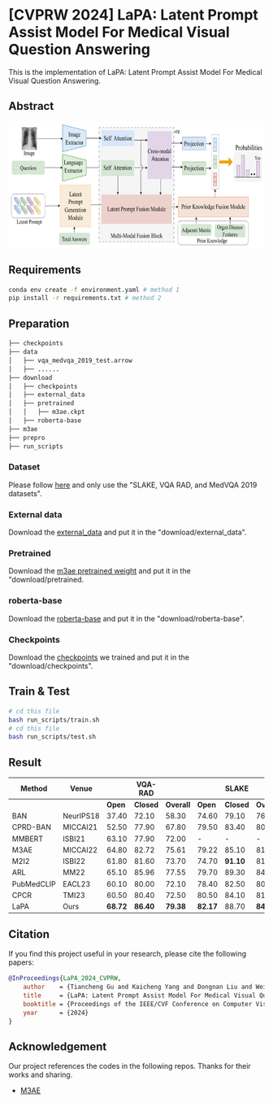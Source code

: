# [CVPRW 2024] LaPA: Latent Prompt Assist Model For Medical Visual Question Answering
This is the implementation of LaPA: Latent Prompt Assist Model For Medical Visual Question Answering.
## Abstract
<div  align="center">    
<img src="./imgs/main_structure.png" 
width = "700" height = "250" 
alt="1" align=center />
</div>

## Requirements
```bash
conda env create -f environment.yaml # method 1
pip install -r requirements.txt # method 2
```

## Preparation
```bash
├── checkpoints
├── data
│   ├── vqa_medvqa_2019_test.arrow
│   ├── ......
├── download
│   ├── checkpoints
│   ├── external_data
│   ├── pretrained
│   │   ├── m3ae.ckpt
│   ├── roberta-base
├── m3ae
├── prepro
├── run_scripts
```
### Dataset
Please follow [here](https://github.com/zhjohnchan/M3AE?tab=readme-ov-file#1-dataset-preparation-1) and only use the "SLAKE, VQA RAD, and MedVQA 2019 datasets".

### External data
Download the [external_data](https://unisydneyedu-my.sharepoint.com/:f:/g/personal/tigu8498_uni_sydney_edu_au/Ev_GsFFY9BpKi-cOHSFIHecBRxYEB-9jjelVen4WUyyEGg?e=g3bbrC) and put it in the "download/external_data".

### Pretrained
Download the [m3ae pretrained weight](https://drive.google.com/drive/folders/1b3_kiSHH8khOQaa7pPiX_ZQnUIBxeWWn) and put it in the "download/pretrained.

### roberta-base
Download the [roberta-base](https://drive.google.com/drive/folders/1ouRx5ZAi98LuS6QyT3hHim9Uh7R1YY1H) and put it in the "download/roberta-base".

### Checkpoints
Download the [checkpoints](https://unisydneyedu-my.sharepoint.com/:f:/g/personal/tigu8498_uni_sydney_edu_au/Ev_GsFFY9BpKi-cOHSFIHecBRxYEB-9jjelVen4WUyyEGg?e=g3bbrC) we trained and put it in the "download/checkpoints".


## Train & Test

```bash
# cd this file 
bash run_scripts/train.sh
# cd this file
bash run_scripts/test.sh
```

## Result
| Method     | Venue          |           | VQA-RAD    |             |           | SLAKE      |             | VQA-2019    |
|---------------------|------------|-------|--------|---------|-------|--------|---------|---------|
|               |       | **Open** | **Closed** | **Overall** | **Open** | **Closed** | **Overall** | **Overall** |
| BAN         | NeurIPS18 | 37.40 | 72.10  | 58.30   | 74.60 | 79.10  | 76.30   | -       |
| CPRD-BAN    | MICCAI21  | 52.50 | 77.90  | 67.80   | 79.50 | 83.40  | 80.10   | -       |
| MMBERT   | ISBI21    | 63.10 | 77.90  | 72.00   | -     | -      | -       | 67.20   |
| M3AE   | MICCAI22  | 64.80 | 82.72  | 75.61   | 79.22 | 85.10  | 81.53   | 78.40   |
| M2I2       | ISBI22    | 61.80 | 81.60  | 73.70   | 74.70 | **91.10**  | 81.20   | -       |
| ARL   | MM22      | 65.10 | 85.96  | 77.55   | 79.70 | 89.30  | 84.10   | 79.80   |
| PubMedCLIP | EACL23 | 60.10 | 80.00  | 72.10   | 78.40 | 82.50  | 80.10   | -       |
| CPCR        | TMI23     | 60.50 | 80.40  | 72.50   | 80.50 | 84.10  | 81.90   | -       |
| LaPA        | Ours       | **68.72** | **86.40**  | **79.38**   | **82.17** | 88.70  | **84.73**   | **81.60**   |


## Citation
If you find this project useful in your research, please cite the following papers:
```bibtex
@InProceedings{LaPA_2024_CVPRW,
    author    = {Tiancheng Gu and Kaicheng Yang and Dongnan Liu and Weidong Cai},
    title     = {LaPA: Latent Prompt Assist Model For Medical Visual Question Answering},
    booktitle = {Proceedings of the IEEE/CVF Conference on Computer Vision and Pattern Recognition (CVPR) Workshops},
    year      = {2024}
}
```

## Acknowledgement
Our project references the codes in the following repos. Thanks for their works and sharing.
* [M3AE](https://github.com/zhjohnchan/M3AE)
